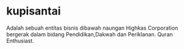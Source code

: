 # kupisantai
Adalah sebuah entitas bisnis dibawah naungan Highkas Corporation bergerak dalam bidang Pendidikan,Dakwah dan Periklanan.
Quran Enthusiast.

